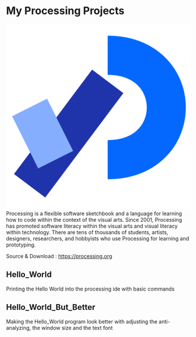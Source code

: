 # My Processing Projects

![](https://raw.githubusercontent.com/AlexandrosPanag/My_Processing_Projects/main/Processing%20logo.png)
Processing is a flexible software sketchbook and a language for learning how to code within the context of the visual arts. Since 2001, Processing has promoted software literacy within the visual arts and visual literacy within technology. There are tens of thousands of students, artists, designers, researchers, and hobbyists who use Processing for learning and prototyping.


Source & Download : https://processing.org


Hello_World
-----

Printing the Hello World into the processing ide with basic commands


Hello_World_But_Better
-----

Making the Hello_World program look better with adjusting the anti-analyzing, the window size and the text font
